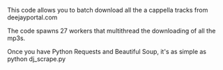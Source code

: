This code allows you to batch download all the a cappella tracks from deejayportal.com

The code spawns 27 workers that multithread the downloading of all the mp3s.

Once you have Python Requests and Beautiful Soup, it's as simple as
python dj_scrape.py